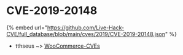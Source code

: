 # CVE-2019-20148
{% embed url="https://github.com/Live-Hack-CVE/full_database/blob/main/cves/2019/CVE-2019-20148.json" %}

* tthseus ~> [WooCommerce-CVEs](https://www.alice-snow.ru/2019/database/cve-2019-20148/woocommerce-cves-tthseus)